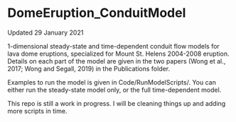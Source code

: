 DomeEruption_ConduitModel
==========================

Updated 29 January 2021

1-dimensional steady-state and time-dependent conduit flow models 
for lava dome eruptions, specialized for Mount St. Helens 2004-2008 
eruption. Details on each part of the model are given in the two papers
(Wong et al., 2017; Wong and Segall, 2019) in the Publications folder.

Examples to run the model is given in Code/RunModelScripts/.
You can either run the steady-state model only, 
or the full time-dependent model.

This repo is still a work in progress. I will be cleaning things up
and adding more scripts in time. 


